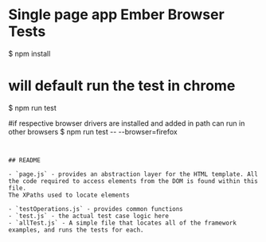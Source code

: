 # Single page app Ember Browser Tests

$ npm install

# will default run the test in chrome
$ npm run test

#if respective browser drivers are installed and added in path can run in other browsers
$ npm run test -- --browser=firefox

```


## README

- `page.js` - provides an abstraction layer for the HTML template. All the code required to access elements from the DOM is found within this file. 
The XPaths used to locate elements

- `testOperations.js` - provides common functions 
- `test.js` - the actual test case logic here 
- `allTest.js` - A simple file that locates all of the framework examples, and runs the tests for each.


